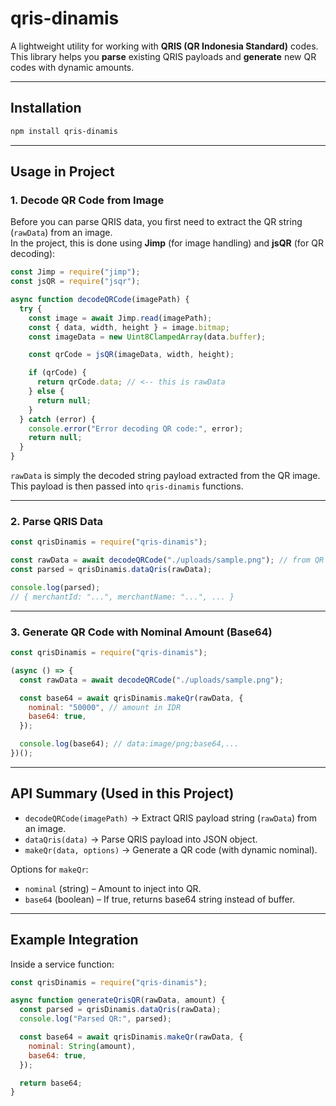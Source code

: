 # qris-dinamis

A lightweight utility for working with **QRIS (QR Indonesia Standard)** codes.  
This library helps you **parse** existing QRIS payloads and **generate** new QR codes with dynamic amounts.

---

## Installation

```bash
npm install qris-dinamis
```

---

## Usage in Project

### 1. Decode QR Code from Image

Before you can parse QRIS data, you first need to extract the QR string (`rawData`) from an image.  
In the project, this is done using **Jimp** (for image handling) and **jsQR** (for QR decoding):

```js
const Jimp = require("jimp");
const jsQR = require("jsqr");

async function decodeQRCode(imagePath) {
  try {
    const image = await Jimp.read(imagePath);
    const { data, width, height } = image.bitmap;
    const imageData = new Uint8ClampedArray(data.buffer);

    const qrCode = jsQR(imageData, width, height);

    if (qrCode) {
      return qrCode.data; // <-- this is rawData
    } else {
      return null;
    }
  } catch (error) {
    console.error("Error decoding QR code:", error);
    return null;
  }
}
```

`rawData` is simply the decoded string payload extracted from the QR image.  
This payload is then passed into `qris-dinamis` functions.

---

### 2. Parse QRIS Data

```js
const qrisDinamis = require("qris-dinamis");

const rawData = await decodeQRCode("./uploads/sample.png"); // from QR image
const parsed = qrisDinamis.dataQris(rawData);

console.log(parsed);
// { merchantId: "...", merchantName: "...", ... }
```

---

### 3. Generate QR Code with Nominal Amount (Base64)

```js
const qrisDinamis = require("qris-dinamis");

(async () => {
  const rawData = await decodeQRCode("./uploads/sample.png");

  const base64 = await qrisDinamis.makeQr(rawData, {
    nominal: "50000", // amount in IDR
    base64: true,
  });

  console.log(base64); // data:image/png;base64,...
})();
```

---

## API Summary (Used in this Project)

- `decodeQRCode(imagePath)` → Extract QRIS payload string (`rawData`) from an image.  
- `dataQris(data)` → Parse QRIS payload into JSON object.  
- `makeQr(data, options)` → Generate a QR code (with dynamic nominal).  

Options for `makeQr`:
- `nominal` (string) – Amount to inject into QR.  
- `base64` (boolean) – If true, returns base64 string instead of buffer.  

---

## Example Integration

Inside a service function:

```js
const qrisDinamis = require("qris-dinamis");

async function generateQrisQR(rawData, amount) {
  const parsed = qrisDinamis.dataQris(rawData);
  console.log("Parsed QR:", parsed);

  const base64 = await qrisDinamis.makeQr(rawData, {
    nominal: String(amount),
    base64: true,
  });

  return base64;
}
```
